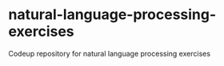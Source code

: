# natural-language-processing-exercises
Codeup repository for natural language processing exercises
